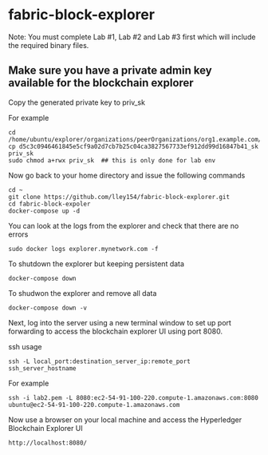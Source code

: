 # fabric-block-explorer
Note: You must complete Lab #1, Lab #2 and Lab #3 first which will include the required binary files.

## Make sure you have a private admin key available for the blockchain explorer

Copy the generated private key to priv_sk

For example
```
cd /home/ubuntu/explorer/organizations/peerOrganizations/org1.example.com/users/Admin@org1.example.com/msp/keystore/
cp d5c3c0946461845e5cf9a02d7cb7b25c04ca3827567733ef912dd99d16847b41_sk priv_sk
sudo chmod a+rwx priv_sk  ## this is only done for lab env
```

Now go back to your home directory and issue the following commands
```
cd ~
git clone https://github.com/lley154/fabric-block-explorer.git
cd fabric-block-expoler
docker-compose up -d
```
You can look at the logs from the explorer and check that there are no errors
```
sudo docker logs explorer.mynetwork.com -f
```

To shutdown the explorer but keeping persistent data
```
docker-compose down
```

To shudwon the explorer and remove all data
```
docker-compose down -v
```


Next, log into the server using a new terminal window to set up port forwarding to access the blockchain explorer UI using port 8080.

ssh usage
```
ssh -L local_port:destination_server_ip:remote_port ssh_server_hostname
```
For example
```
ssh -i lab2.pem -L 8080:ec2-54-91-100-220.compute-1.amazonaws.com:8080 ubuntu@ec2-54-91-100-220.compute-1.amazonaws.com
```
Now use a browser on your local machine and access the Hyperledger Blockchain Explorer UI
```
http://localhost:8080/
```

